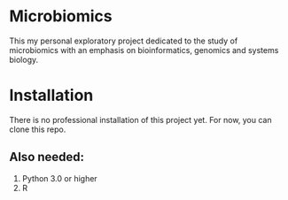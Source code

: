 # Microbiomics
This my personal exploratory project dedicated to the study of microbiomics with an emphasis on bioinformatics, genomics and systems biology.

# Installation
There is no professional installation of this project yet. For now, you can clone this repo.

## Also needed:
1. Python 3.0 or higher
2. R
